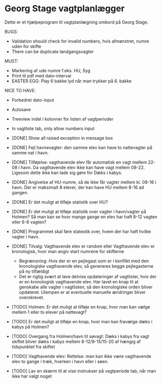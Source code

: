 # Georg Stage vagtplanlægger

Dette er et hjælpeprogram til vagtplanlægning ombord på Georg Stage.


BUGS:
- Validation should check for invalid numbers, hvis afmønstret, numre uden for skifte
- There can be duplicate landgangsvagter

MUST:
- Markering af ude numre f.eks. HU, Syg
- Print til pdf med dato-interval
- EASTER EGG: Play 6 bakke lyd når man trykker på 6. bakke

NICE TO HAVE:
- Forbedret dato-input
- Autosave
- Treeview indel i kolonner for listen af vagtperioder
- In vagtliste tab, only allow numbers input

- [DONE] Show all raised exception in message box

- [DONE] Fejl havnevagter: den samme elev kan have to nattevagter på samme nat i havn.
- [DONE] Tilføjelse: vagthavende elev får automatisk en vagt mellem 22-08 i havn. Da vagthavende elev ikke kan have vagt mellem 08-22. Ligesom dette ikke kan lade sig gøre for Dæks i kabys.
- [DONE] Angivelse af HU-numre, så de ikke får vagter mellem kl. 08-16 i havn. Der er maksimalt 8 elever, der kan have HU mellem 8-16 ad gangen.
- [DONE] Er det muligt at tilføje statistik over HU?
- [DONE] Er det muligt at tilføje statistik over vagter i havn/vagter på Holmen? Så man kan se hvor mange gange en elev har haft 8-12 vagten eller 6-8 vagten?
- [DONE] Programmet skal føre statestik over, hvem der har haft hvilke vagter i havn.
- [DONE] Tilvalg: Vagthavende elev er random eller Vagthavende elev er kronologisk, hvor man angiv start numrene for skifterne
    - Begrænsning: Hvis der er en pejlegast som er i konflikt med den kronologiske vagthavende elev, så genereres begge pejlegasterne på ny tilfældigt
    - Det er rigtig svært at lave delvise opdateringer af vagtlister, hvis der er en kronologisk vagthavende elev. Har lavet en knap til at genskabe alle vagter i vagtlisten, så den kronologiske orden bliver opdateret. Ulempen er at eventuelle manuelle ændringer bliver overskrevet.
- [TODO] Holmen: Er det muligt at tilføje en knap, hvor man kan vælge mellem 1 eller to elever på nattevagt?
- [TODO] Er det muligt at tilføje en knap, hvor man kan fravælge dæks i kabys på Holmen?
- [TODO] Overgang fra Holmen/havn til søvagt: Dæks i kabys fra vagt skiftet bliver dæks i kabys mellem 8-12/8-15/15-20 af hængig af tidspunktet fra skiftet
- [TODO] Vagthavende elev: Rettelse: man kan ikke være vagthavende elev to gange i træk, hverken i havn eller i søen.
- [TODO] Lav en skærm til at vise instrukser på vagtperiode tab, når man ikke har valgt noget


